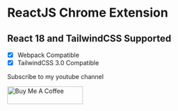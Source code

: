 # ReactJS Chrome Extension

## React 18 and TailwindCSS Supported

- [x] Webpack Compatible
- [x] TailwindCSS 3.0 Compatible

Subscribe to my youtube channel


<a href="https://www.buymeacoffee.com/robinroy9x" target="_blank"><img src="https://cdn.buymeacoffee.com/buttons/default-orange.png" alt="Buy Me A Coffee" height="41" width="174"></a>
